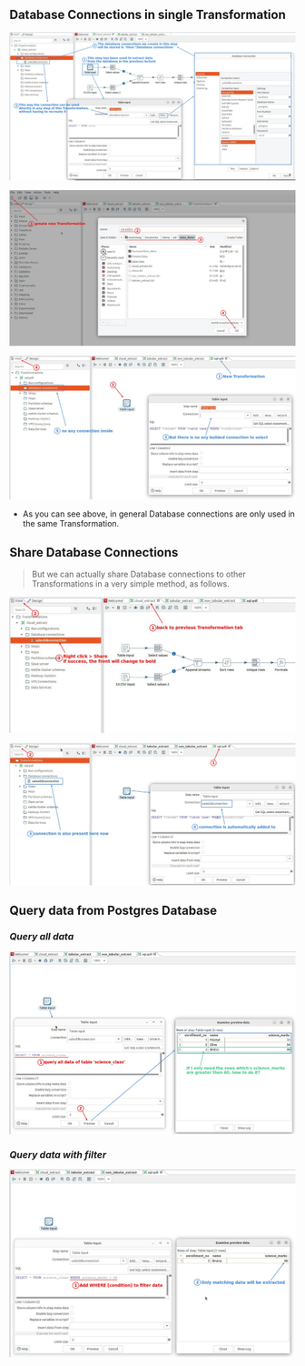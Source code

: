 ## **Database Connections in single Transformation**

![Alt database connection](pic/01.jpg)

![Alt create new ktb](pic/02.jpg)

![Alt add 'Table input' in new ktb](pic/03.jpg)

- As you can see above, in general Database connections are only used in the same Transformation.

## **Share Database Connections**

> But we can actually share Database connections to other Transformations in a very simple method, as follows.

![Alt share database connection](pic/04.jpg)

![Alt shared database in new ktb](pic/05.jpg)

## **Query data from Postgres Database**

### _Query all data_

![Alt query all data](pic/06.jpg)

### _Query data with filter_

![Alt query data with filter](pic/07.jpg)
